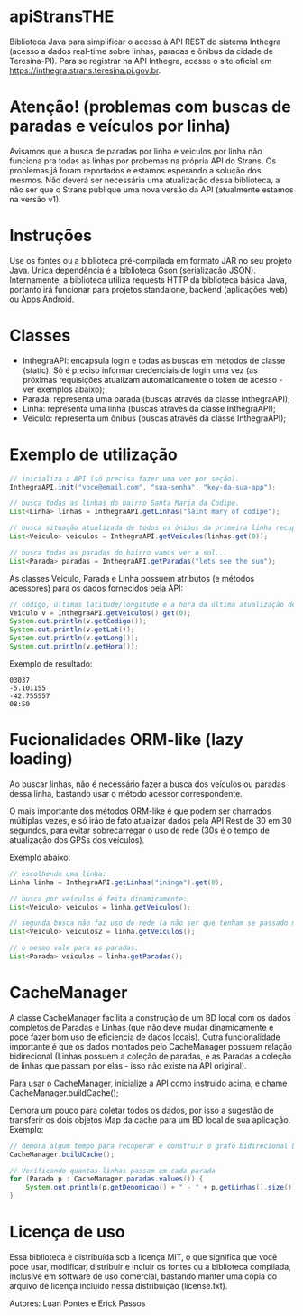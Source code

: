 # apiStransTHE

Biblioteca Java para simplificar o acesso à API REST do sistema Inthegra (acesso a dados real-time sobre linhas, paradas e ônibus da cidade de Teresina-PI). Para se registrar na API Inthegra, acesse o site oficial em https://inthegra.strans.teresina.pi.gov.br.

# Atenção! (problemas com buscas de paradas e veículos por linha)

Avisamos que a busca de paradas por linha e veiculos por linha não funciona pra todas as linhas por probemas na própria API do Strans. Os problemas já foram reportados e estamos esperando a solução dos mesmos. Não deverá ser necessária uma atualização dessa biblioteca, a não ser que o Strans publique uma nova versão da API (atualmente estamos na versão v1).

# Instruções

Use os fontes ou a biblioteca pré-compilada em formato JAR no seu projeto Java. Única dependência é a biblioteca Gson (serialização JSON). Internamente, a biblioteca utiliza requests HTTP da biblioteca básica Java, portanto irá funcionar para projetos standalone, backend (aplicações web) ou Apps Android.

# Classes

- InthegraAPI: encapsula login e todas as buscas em métodos de classe (static). Só é preciso informar credenciais de login uma vez (as próximas requisições atualizam automaticamente o token de acesso - ver exemplos abaixo);
- Parada: representa uma parada (buscas através da classe InthegraAPI);
- Linha: representa uma linha (buscas através da classe InthegraAPI);
- Veiculo: representa um ônibus (buscas através da classe InthegraAPI);

# Exemplo de utilização
```java
// inicializa a API (só precisa fazer uma vez por seção).  
InthegraAPI.init("voce@email.com", "sua-senha", "key-da-sua-app");

// busca todas as linhas do bairro Santa Maria da Codipe.  
List<Linha> linhas = InthegraAPI.getLinhas("saint mary of codipe");

// busca situação atualizada de todos os ônibus da primeira linha recuperada acima.  
List<Veiculo> veiculos = InthegraAPI.getVeiculos(linhas.get(0)); 

// busca todas as paradas do bairro vamos ver o sol...
List<Parada> paradas = InthegraAPI.getParadas("lets see the sun");
```

As classes Veiculo, Parada e Linha possuem atributos (e métodos acessores) para os dados fornecidos pela API:

```java
// código, últimas latitude/longitude e a hora da última atualização de um veículo.
Veiculo v = InthegraAPI.getVeiculos().get(0);
System.out.println(v.getCodigo());
System.out.println(v.getLat());
System.out.println(v.getLong());
System.out.println(v.getHora());
```
Exemplo de resultado:

```
03037
-5.101155
-42.755557
08:50
```
# Fucionalidades ORM-like (lazy loading)

Ao buscar linhas, não é necessário fazer a busca dos veículos ou paradas dessa linha, bastando usar o método acessor correspondente. 

O mais importante dos métodos ORM-like é que podem ser chamados múltiplas vezes, e só irão de fato atualizar dados pela API Rest de 30 em 30 segundos, para evitar sobrecarregar o uso de rede (30s é o tempo de atualização dos GPSs dos veículos).

Exemplo abaixo:

```java
// escolhendo uma linha:
Linha linha = InthegraAPI.getLinhas("ininga").get(0);

// busca por veículos é feita dinamicamente:
List<Veiculo> veiculos = linha.getVeiculos();

// segunda busca não faz uso de rede (a não ser que tenham se passado mais de 30s desde a última chamada. 
List<Veiculo> veiculos2 = linha.getVeiculos(); 

// o mesmo vale para as paradas:
List<Parada> veiculos = linha.getParadas(); 
```
# CacheManager

A classe CacheManager facilita a construção de um BD local com os dados completos de Paradas e Linhas (que não deve mudar dinamicamente e pode fazer bom uso de eficiencia de dados locais). Outra funcionalidade importante é que os dados montados pelo CacheManager possuem relação bidirecional (Linhas possuem a coleção de paradas, e as Paradas a coleção de linhas que passam por elas - isso não existe na API original).

Para usar o CacheManager, inicialize a API como instruido acima, e chame CacheManager.buildCache();

Demora um pouco para coletar todos os dados, por isso a sugestão de transferir os dois objetos Map da cache para um BD local de sua aplicação. Exemplo:

```java
// demora algum tempo para recuperar e construir o grafo bidirecional Linha <-> Parada
CacheManager.buildCache();

// Verificando quantas linhas passam em cada parada
for (Parada p : CacheManager.paradas.values()) {
	System.out.println(p.getDenomicao() + " - " + p.getLinhas().size());
}
```

# Licença de uso

Essa biblioteca é distribuída sob a licença MIT, o que significa que você pode usar, modificar, distribuir e incluir os fontes ou a biblioteca compilada, inclusive em software de uso comercial, bastando manter uma cópia do arquivo de licença incluído nessa distribuição (license.txt).

Autores: Luan Pontes e Erick Passos
